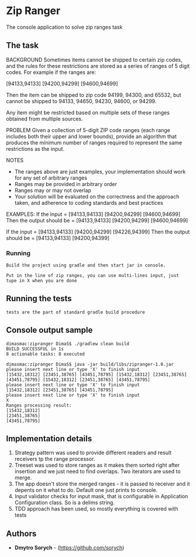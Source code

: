 # Zip Ranger

The console application to solve zip ranges task

## The task

BACKGROUND
Sometimes items cannot be shipped to certain zip codes, and the rules for these restrictions are stored as a series of ranges of 5 digit codes. For example if the ranges are:

[94133,94133] [94200,94299] [94600,94699]

Then the item can be shipped to zip code 94199, 94300, and 65532, but cannot be shipped to 94133, 94650, 94230, 94600, or 94299.

Any item might be restricted based on multiple sets of these ranges obtained from multiple sources.

PROBLEM
Given a collection of 5-digit ZIP code ranges (each range includes both their upper and lower bounds), provide an algorithm that produces the minimum number of ranges required to represent the same restrictions as the input.

NOTES
- The ranges above are just examples, your implementation should work for any set of arbitrary ranges
- Ranges may be provided in arbitrary order
- Ranges may or may not overlap
- Your solution will be evaluated on the correctness and the approach taken, and adherence to coding standards and best practices

EXAMPLES:
If the input = [94133,94133] [94200,94299] [94600,94699]
Then the output should be = [94133,94133] [94200,94299] [94600,94699]

If the input = [94133,94133] [94200,94299] [94226,94399] 
Then the output should be = [94133,94133] [94200,94399]



### Running

```
Build the project using gradle and then start jar in console.

Put in the line of zip ranges, you can use multi-lines input, just tupe in X when you are done
```

## Running the tests

```
tests are the part of standard gradle build procedure
```

## Console output sample

```
dimasmac:zipranger DimaS$ ./gradlew clean build
BUILD SUCCESSFUL in 1s
8 actionable tasks: 8 executed

dimasmac:zipranger DimaS$ java -jar build/libs/zipranger-1.0.jar 
please insert next line or type 'X' to finish input
[15432,18312] [23451,38765] [43451,78795] [15432,18312] [23451,38765] [43451,78795] [15432,18312] [23451,38765] [43451,78795]
please insert next line or type 'X' to finish input
[15432,18312] [23451,38765] [43451,78795]
please insert next line or type 'X' to finish input
X
Ranges processing result:
[15432,18312]
[23451,38765]
[43451,78795]

```

## Implementation details

1. Strategy pattern was used to provide different readers and result receivers tp the range processor.
2. Treeset was used to store ranges as it makes them sorted right after insertion and we just need to find overlaps. Two iterators are used to merge.
3. The app doesn't store the merged ranges - it is passed to receiver and it depents on it what to do. Default one just prints to console.
4. Input validator checks for input mask, that is configurable in Application Configuration class. So is a delims string.
5. TDD approach has been used, so mostly everything is covered with tests



## Authors

* **Dmytro Sorych** - (https://github.com/sorych)


